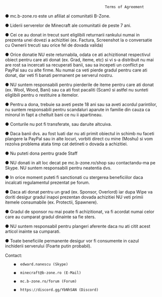 
                                                  Terms of Agreement

● mc.b-zone.ro este un afiliat al comunitatii B-Zone.

● Liderii serverelor de Minecraft ale comunitatii de peste 7 ani.

● Cei ce au donat in trecut sunt eliglibili returnarii rankului numai in prezenta unei dovezi a achizitiei (ex. Factura, Screenshot
la o conversatie cu Ownerii trecuti sau orice fel de dovada valida)

● Orice donatie NU este returnabila, odata ce ati achizitionat respectivul obiect pentru care ati donat (ex. Grad, iteme, etc) si vi s-a
distribuit nu mai are rost sa incercati sa recuperati banii, sau sa incepeti un conflict pe PayPal sau cu alte firme. Nu numai ca veti pierde gradul pentru care ati donat, dar veti fi banati permanent pe serverul nostru.

● NU suntem responsabili pentru pierderile de iteme pentru care ati donat (ex. Wool, Wood, Bani) sau ca ati fost pacaliti (Scam) si astfel nu sunteti eliglibili pentru o restituire a itemelor.

● Pentru a dona, trebuie sa aveti peste 18 ani sau sa aveti acordul parintilor, nu suntem responsabili pentru scandaluri aparute in familie din cauza ca minorul in fapt a cheltuit bani ce nu ii apartineau.

● Conturile nu pot fi transferate, sau daruite altcuiva.

● Daca banii dvs. au fost luati dar nu ati primit obiectul in schimb nu faceti plangere la PayPal sau in alte locuri, vorbiti direct cu mine (Moshu)
si vom rezolva problema atata timp cat detineti o dovada a achizitiei.

● Nu puteti dona pentru grade Staff

● NU donati in alt loc decat pe mc.b-zone.ro/shop sau contactandu-ma pe Skype. NU suntem responsabili pentru neatentia dvs.

● In orice moment puteti fi sanctionati cu stergerea beneficiilor daca incalcati regulamentul prezentat pe forum.

● Daca ati donat pentru un grad (ex. Sponsor, Overlord) iar dupa Wipe va doriti desigur gradul inapoi prezentan dovada achizitiei NU veti primii itemele consumabile (ex. Protectii, Spawnere).

● Gradul de sponsor nu mai poate fi achizitionat, va fi acordat numai celor care au cumparat gradul dinainte sa fie sters.

● NU suntem responsabil pentru plangeri aferente daca nu ati citit acest articol inainte sa cumparati.

● Toate beneficiile permanente desigur vor fi consumente in cazul inchiderii serverului (Foarte putin probabil).


  Contact: 
     
        ●  edward.nanescu (Skype)
          
        ●  minecraft@b-zone.ro (E-Mail)
          
        ●  mc.b-zone.ro/forum (Forum)
          
        ●  https://discord.gg/YbNhSAN (Discord)
           


